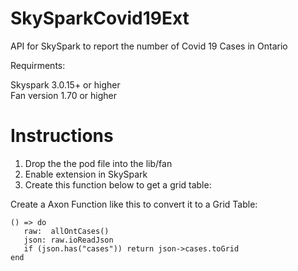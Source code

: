 # SkySparkCovid19Ext
API for SkySpark to report the number of Covid 19 Cases in Ontario

Requirments:

Skyspark 3.0.15+ or higher
<br>
Fan version 1.70 or higher

Instructions
========
1. Drop the the pod file into the lib/fan
2. Enable extension in SkySpark
3. Create this function below to get a grid table: 

Create a Axon Function like this to convert it to a Grid Table:

```Axon
() => do
   raw:  allOntCases()
   json: raw.ioReadJson
   if (json.has("cases")) return json->cases.toGrid
end
```


